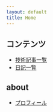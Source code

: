 ```yaml
---
layout: default
title: Home
---
```


## コンテンツ

- [技術記事一覧](/posts.html)
- [日記一覧](/diary.html)


## about

- [プロフィール](/about.html)

